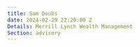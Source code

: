 ```yaml
---
title: Sam Doubs
date: 2024-02-29 22:20:00 Z
Details: Merrill Lynch Wealth Management
Section: advisory
---
```


